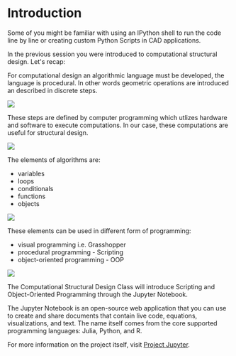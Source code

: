 # Introduction

Some of you might be familiar with using an IPython shell to run the code line by line or creating custom Python Scripts in CAD applications.

In the previous session you were introduced to computational structural design. Let's recap:

For computational design an algorithmic language must be developed, the language is procedural. In other words geometric operations are introduced an described in discrete steps.

![](https://github.com/BlockResearchGroup/CSD2\_2022/blob/20676eaf165a73675433f284799f874a45835718/2\_Geometry/Introduction/Files/Introduction/IntroToJupyterNB\_Comp1.png?raw=true)

These steps are defined by computer programming which utlizes hardware and software to execute computations. In our case, these computations are useful for structural design.

![](https://github.com/BlockResearchGroup/CSD2\_2022/blob/20676eaf165a73675433f284799f874a45835718/2\_Geometry/Introduction/Files/Introduction/IntroToJupyterNB\_Comp2.png?raw=true)

The elements of algorithms are:

* variables
* loops
* conditionals
* functions
* objects

![](https://github.com/BlockResearchGroup/CSD2\_2022/blob/20676eaf165a73675433f284799f874a45835718/2\_Geometry/Introduction/Files/Introduction/IntroToJupyterNB\_Comp3.png?raw=true)

These elements can be used in different form of programming:

* visual programming i.e. Grasshopper
* procedural programming - Scripting
* object-oriented programming - OOP

![](https://github.com/BlockResearchGroup/CSD2\_2022/blob/20676eaf165a73675433f284799f874a45835718/2\_Geometry/Introduction/Files/Introduction/IntroToJupyterNB\_Comp4.png?raw=true)

The Computational Structural Design Class will introduce Scripting and Object-Oriented Programming through the Jupyter Notebook.

The Jupyter Notebook is an open-source web application that you can use to create and share documents that contain live code, equations, visualizations, and text. The name itself comes from the core supported programming languages: Julia, Python, and R.

For more information on the project itself, visit [Project Jupyter](https://jupyter.org).
